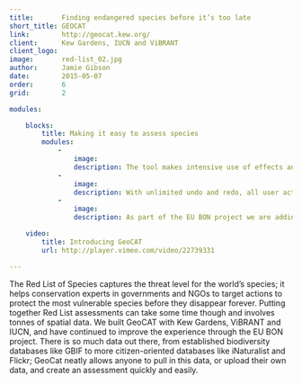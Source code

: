 ```yaml
---
title:       Finding endangered species before it’s too late
short_title: GEOCAT
link:        http://geocat.kew.org/
client:      Kew Gardens, IUCN and ViBRANT
client_logo: 
image:       red-list_02.jpg
author:      Jamie Gibson
date:        2015-05-07
order:       6
grid:        2

modules:

    blocks:
        title: Making it easy to assess species
        modules:
            -
                image: 
                description: The tool makes intensive use of effects and animations to display tool status. This provides continuous feedback to the user.
            -
                image: 
                description: With unlimited undo and redo, all user actions can be undone and redone at any time, encouraging a trial-and-error analysis refinement.
            -
                image: 
                description: As part of the EU BON project we are adding a couple of new features, allowing users to complete even more powerful analyses using biodiversity observations from across Europe.

    video:
        title: Introducing GeoCAT
        url: http://player.vimeo.com/video/22739331

---
```

The Red List of Species captures the threat level for the world’s species; it helps conservation experts in governments and NGOs to target actions to protect the most vulnerable species before they disappear forever. Putting together Red List assessments can take some time though and involves tonnes of spatial data. We built GeoCAT with Kew Gardens, ViBRANT and IUCN, and have continued to improve the experience through the EU BON project. There is so much data out there, from established biodiversity databases like GBIF to more citizen-oriented databases like iNaturalist and Flickr; GeoCat neatly allows anyone to pull in this data, or upload their own data, and create an assessment quickly and easily.
